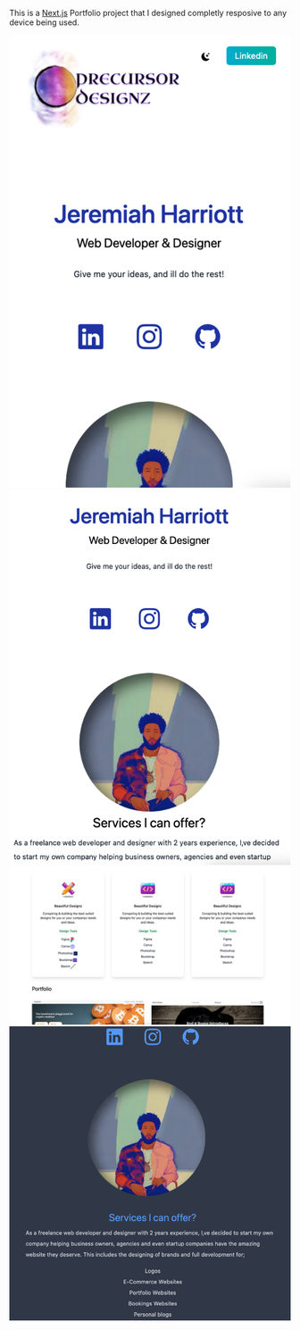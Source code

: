 This is a [Next.js](https://nextjs.org/) Portfolio project that I designed completly resposive to any device being used.


![alt text](https://github.com/britishninja47/Portfolio-Design/blob/master/Portfolio-shot.png)
![alt text](https://github.com/britishninja47/Portfolio-Design/blob/master/Portfolio-shot-2.png)
![alt text](https://github.com/britishninja47/Portfolio-Design/blob/master/Portfolio-shot-3.png)
![alt text](https://github.com/britishninja47/Portfolio-Design/blob/master/Portfolio-shot-4.png)
